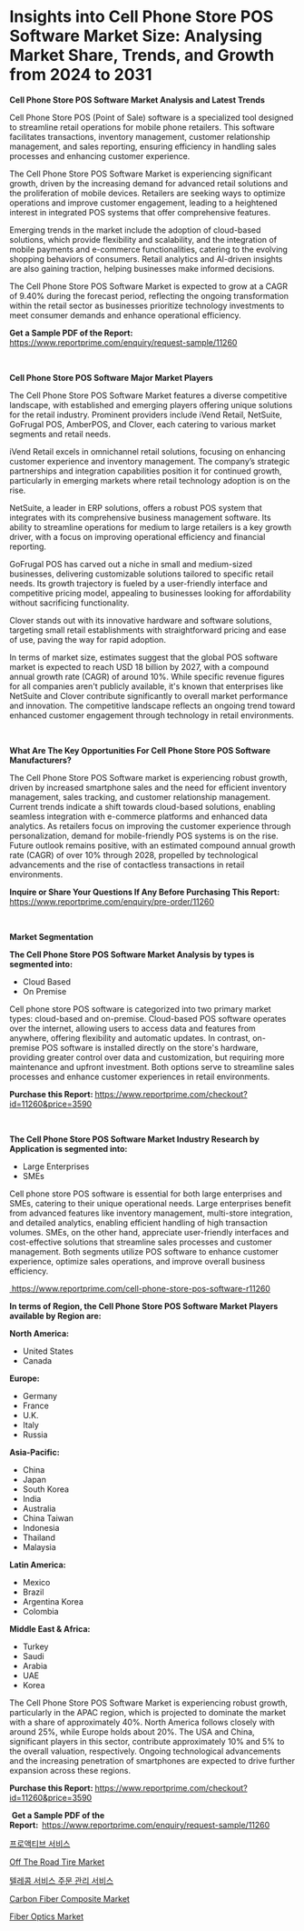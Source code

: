 <p><h1>Insights into Cell Phone Store POS Software Market Size: Analysing Market Share, Trends, and Growth from 2024 to 2031</h1></p><p><strong>Cell Phone Store POS Software Market Analysis and Latest Trends</strong></p>
<p><p>Cell Phone Store POS (Point of Sale) software is a specialized tool designed to streamline retail operations for mobile phone retailers. This software facilitates transactions, inventory management, customer relationship management, and sales reporting, ensuring efficiency in handling sales processes and enhancing customer experience. </p><p>The Cell Phone Store POS Software Market is experiencing significant growth, driven by the increasing demand for advanced retail solutions and the proliferation of mobile devices. Retailers are seeking ways to optimize operations and improve customer engagement, leading to a heightened interest in integrated POS systems that offer comprehensive features. </p><p>Emerging trends in the market include the adoption of cloud-based solutions, which provide flexibility and scalability, and the integration of mobile payments and e-commerce functionalities, catering to the evolving shopping behaviors of consumers. Retail analytics and AI-driven insights are also gaining traction, helping businesses make informed decisions. </p><p>The Cell Phone Store POS Software Market is expected to grow at a CAGR of 9.40% during the forecast period, reflecting the ongoing transformation within the retail sector as businesses prioritize technology investments to meet consumer demands and enhance operational efficiency.</p></p>
<p><strong>Get a Sample PDF of the Report:&nbsp;</strong> <a href="https://www.reportprime.com/enquiry/request-sample/11260">https://www.reportprime.com/enquiry/request-sample/11260</a></p>
<p>&nbsp;</p>
<p><strong>Cell Phone Store POS Software Major Market Players</strong></p>
<p><p>The Cell Phone Store POS Software Market features a diverse competitive landscape, with established and emerging players offering unique solutions for the retail industry. Prominent providers include iVend Retail, NetSuite, GoFrugal POS, AmberPOS, and Clover, each catering to various market segments and retail needs.</p><p>iVend Retail excels in omnichannel retail solutions, focusing on enhancing customer experience and inventory management. The company’s strategic partnerships and integration capabilities position it for continued growth, particularly in emerging markets where retail technology adoption is on the rise.</p><p>NetSuite, a leader in ERP solutions, offers a robust POS system that integrates with its comprehensive business management software. Its ability to streamline operations for medium to large retailers is a key growth driver, with a focus on improving operational efficiency and financial reporting.</p><p>GoFrugal POS has carved out a niche in small and medium-sized businesses, delivering customizable solutions tailored to specific retail needs. Its growth trajectory is fueled by a user-friendly interface and competitive pricing model, appealing to businesses looking for affordability without sacrificing functionality.</p><p>Clover stands out with its innovative hardware and software solutions, targeting small retail establishments with straightforward pricing and ease of use, paving the way for rapid adoption.</p><p>In terms of market size, estimates suggest that the global POS software market is expected to reach USD 18 billion by 2027, with a compound annual growth rate (CAGR) of around 10%. While specific revenue figures for all companies aren't publicly available, it's known that enterprises like NetSuite and Clover contribute significantly to overall market performance and innovation. The competitive landscape reflects an ongoing trend toward enhanced customer engagement through technology in retail environments.</p></p>
<p>&nbsp;</p>
<p><strong>What Are The Key Opportunities For Cell Phone Store POS Software Manufacturers?</strong></p>
<p><p>The Cell Phone Store POS Software market is experiencing robust growth, driven by increased smartphone sales and the need for efficient inventory management, sales tracking, and customer relationship management. Current trends indicate a shift towards cloud-based solutions, enabling seamless integration with e-commerce platforms and enhanced data analytics. As retailers focus on improving the customer experience through personalization, demand for mobile-friendly POS systems is on the rise. Future outlook remains positive, with an estimated compound annual growth rate (CAGR) of over 10% through 2028, propelled by technological advancements and the rise of contactless transactions in retail environments.</p></p>
<p><strong>Inquire or Share Your Questions If Any Before Purchasing This Report:</strong> <a href="https://www.reportprime.com/enquiry/pre-order/11260">https://www.reportprime.com/enquiry/pre-order/11260</a></p>
<p>&nbsp;</p>
<p><strong>Market Segmentation</strong></p>
<p><strong>The Cell Phone Store POS Software Market Analysis by types is segmented into:</strong></p>
<p><ul><li>Cloud Based</li><li>On Premise</li></ul></p>
<p><p>Cell phone store POS software is categorized into two primary market types: cloud-based and on-premise. Cloud-based POS software operates over the internet, allowing users to access data and features from anywhere, offering flexibility and automatic updates. In contrast, on-premise POS software is installed directly on the store's hardware, providing greater control over data and customization, but requiring more maintenance and upfront investment. Both options serve to streamline sales processes and enhance customer experiences in retail environments.</p></p>
<p><strong>Purchase this Report:&nbsp;</strong><a href="https://www.reportprime.com/checkout?id=11260&price=3590">https://www.reportprime.com/checkout?id=11260&price=3590</a></p>
<p>&nbsp;</p>
<p><strong>The Cell Phone Store POS Software Market Industry Research by Application is segmented into:</strong></p>
<p><ul><li>Large Enterprises</li><li>SMEs</li></ul></p>
<p><p>Cell phone store POS software is essential for both large enterprises and SMEs, catering to their unique operational needs. Large enterprises benefit from advanced features like inventory management, multi-store integration, and detailed analytics, enabling efficient handling of high transaction volumes. SMEs, on the other hand, appreciate user-friendly interfaces and cost-effective solutions that streamline sales processes and customer management. Both segments utilize POS software to enhance customer experience, optimize sales operations, and improve overall business efficiency.</p></p>
<p><a href="https://www.reportprime.com/cell-phone-store-pos-software-r11260">&nbsp;https://www.reportprime.com/cell-phone-store-pos-software-r11260</a></p>
<p><strong>In terms of Region, the Cell Phone Store POS Software Market Players available by Region are:</strong></p>
<p>
    <p> <strong> North America: </strong>
        <ul>
            <li>United States</li>
            <li>Canada</li>
        </ul>
        </p> 
    <p> <strong> Europe: </strong>
        <ul>
            <li>Germany</li>
            <li>France</li>
            <li>U.K.</li>
            <li>Italy</li>
            <li>Russia</li>
        </ul>
        </p> 
    <p> <strong> Asia-Pacific: </strong>
        <ul>
            <li>China</li>
            <li>Japan</li>
            <li>South Korea</li>
            <li>India</li>
            <li>Australia</li>
            <li>China Taiwan</li>
            <li>Indonesia</li>
            <li>Thailand</li>
            <li>Malaysia</li>
        </ul>
        </p> 
    <p> <strong> Latin America: </strong>
        <ul>
            <li>Mexico</li>
            <li>Brazil</li>
            <li>Argentina Korea</li>
            <li>Colombia</li>
        </ul>
        </p> 
    <p> <strong> Middle East & Africa: </strong>
        <ul>
            <li>Turkey</li>
            <li>Saudi</li>
            <li>Arabia</li>
            <li>UAE</li>
            <li>Korea</li>
        </ul>
    </p>
    </p>
<p><p>The Cell Phone Store POS Software Market is experiencing robust growth, particularly in the APAC region, which is projected to dominate the market with a share of approximately 40%. North America follows closely with around 25%, while Europe holds about 20%. The USA and China, significant players in this sector, contribute approximately 10% and 5% to the overall valuation, respectively. Ongoing technological advancements and the increasing penetration of smartphones are expected to drive further expansion across these regions.</p></p>
<p><strong>Purchase this Report: </strong><a href="https://www.reportprime.com/checkout?id=11260&price=3590">https://www.reportprime.com/checkout?id=11260&price=3590</a></p>
<p>&nbsp;<strong>Get a Sample PDF of the Report:&nbsp;&nbsp;</strong><a href="https://www.reportprime.com/enquiry/request-sample/11260">https://www.reportprime.com/enquiry/request-sample/11260</a></p>
<p><strong></strong></p>
<p><p><a href="https://medium.com/@zlpjbqkb72/proactive-service-market-%EC%9D%98-%EA%B8%80%EB%A1%9C%EB%B2%8C-%EC%8B%9C%EC%9E%A5-%EA%B0%9C%EC%9A%94%EB%8A%94-%EC%A0%84-%EC%84%B8%EA%B3%84-%EB%B0%8F-%EC%A3%BC%EC%9A%94-%EC%8B%9C%EC%9E%A5%EC%9D%98-%EC%82%B0%EC%97%85%EC%97%90-%EC%98%81%ED%96%A5%EC%9D%84-%EB%AF%B8%EC%B9%98%EB%8A%94-%EC%A3%BC%EC%9A%94-%ED%8A%B8%EB%A0%8C%EB%93%9C%EC%97%90-%EB%8C%80%ED%95%9C-%EB%8F%85%ED%8A%B9%ED%95%9C-%EA%B4%80%EC%A0%90%EC%9D%84-%EC%A0%9C%EA%B3%B5%ED%95%A9%EB%8B%88%EB%8B%A4-bf5cb69d29ab?postPublishedType=initial">프로액티브 서비스</a></p><p><a href="https://issuu.com/reportprime-2/docs/off-the-road-tire-market-size-2030._8dd691c2aa66a2">Off The Road Tire Market</a></p><p><a href="https://medium.com/@zlpjbqkb72/%EC%84%B8%EA%B3%84-telecom-service-order-management-service-market-%EC%9D%80-2024%EC%97%90%EC%84%9C-2031%EB%A1%9C-%EC%97%B0%ED%8F%89%EA%B7%A0-%EC%A6%9D%EA%B0%80%EC%9C%A8%EC%9D%84-%EB%B3%B4%EC%9D%BC-%EA%B2%83%EC%9C%BC%EB%A1%9C-%EC%98%88%EC%83%81%EB%90%A9%EB%8B%88%EB%8B%A4-20ceaa14fb66?postPublishedType=initial">텔레콤 서비스 주문 관리 서비스</a></p><p><a href="https://www.linkedin.com/pulse/how-regional-markets-adapting-carbon-fiber-composite-market-hcrsf?trackingId=l0%2BASLQaSISNSIi9ntuZjg%3D%3D">Carbon Fiber Composite Market</a></p><p><a href="https://medium.com/@maudeefields042024/insights-into-fiber-optics-market-share-and-competitive-landscape-for-period-from-2024-to-2031-61d0a91f5eb3?postPublishedType=initial">Fiber Optics Market</a></p></p>